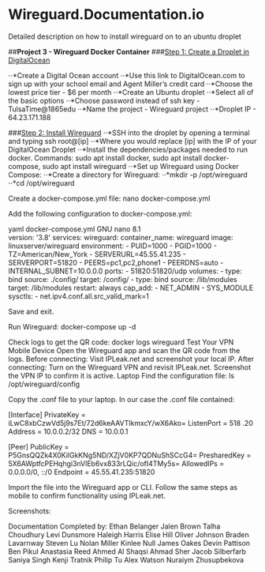 # Wireguard.Documentation.io
Detailed description on how to install wireguard on to an ubuntu droplet 

##**Project 3 - Wireguard Docker Container**
###<ins>Step 1: Create a Droplet in DigitalOcean</ins>

⋅⋅*Create a Digital Ocean account
⋅⋅*Use this link to DigitalOcean.com to sign up with your school email and Agent Miller’s credit card
⋅⋅*Choose the lowest price tier - $6 per month
⋅⋅*Create an Ubuntu droplet
⋅⋅*Select all of the basic options
⋅⋅*Choose password instead of ssh key - TulsaTime@1865edu
⋅⋅*Name the project - Wireguard project
⋅⋅*Droplet IP - 64.23.171.188

###<ins>Step 2: Install Wireguard</ins>
⋅⋅*SSH into the droplet by opening a terminal and typing ssh root@[ip]
⋅⋅*Where you would replace [ip] with the IP of your DigitalOcean Droplet
⋅⋅*Install the dependencies/packages needed to run docker. Commands: sudo apt install docker, sudo apt install docker-compose, sudo apt install wireguard
⋅⋅*Set up Wireguard using Docker Compose: 
⋅⋅*Create a directory for Wireguard: 
⋅⋅*mkdir -p /opt/wireguard
⋅⋅*cd /opt/wireguard
 
Create a docker-compose.yml file: 
nano docker-compose.yml
 
Add the following configuration to docker-compose.yml: 














yaml  docker-compose.yml
  GNU nano 8.1                                                        
version: '3.8'
services:
  wireguard:
    container_name: wireguard
    image: linuxserver/wireguard
    environment:
      - PUID=1000
      - PGID=1000
      - TZ=American/New_York
      - SERVERURL=45.55.41.235
      - SERVERPORT=51820
      - PEERS=pc1,pc2,phone1
      - PEERDNS=auto
      - INTERNAL_SUBNET=10.0.0.0
    ports:
      - 51820:51820/udp
    volumes:
      - type: bind
        source: ./config/
        target: /config/
      - type: bind
        source: /lib/modules
        target: /lib/modules
    restart: always
    cap_add:
      - NET_ADMIN
      - SYS_MODULE
    sysctls:
      - net.ipv4.conf.all.src_valid_mark=1


Save and exit. 

Run Wireguard: 
docker-compose up -d 
 
Check logs to get the QR code: 
docker logs wireguard 
Test Your VPN 
Mobile Device 
Open the Wireguard app and scan the QR code from the logs. 
Before connecting: 
Visit IPLeak.net and screenshot your local IP. 
After connecting: 
Turn on the Wireguard VPN and revisit IPLeak.net. 
Screenshot the VPN IP to confirm it is active. 
Laptop 
Find the configuration file: 
ls /opt/wireguard/config 
 
Copy the .conf file to your laptop. 
In our case the .conf file contained:

[Interface]
PrivateKey = iLwC8xbCzwVd5j9s7Et/72d6keAAVTlkmxcY/wX6Ako=
ListenPort = 518
.20
Address = 10.0.0.2/32
DNS = 10.0.0.1

[Peer]
PublicKey = P5GnsQQZk4X0KilGkKNg5ND/XZjV0KP7QDNuShSCcG4=
PresharedKey = 5X6AWptfcPEHqhgi3nVlEb6vx833rLQic/ofI4TMy5s=
AllowedIPs = 0.0.0.0/0, ::/0
Endpoint = 45.55.41.235:51820


Import the file into the Wireguard app or CLI. 
Follow the same steps as mobile to confirm functionality using IPLeak.net. 
 
 


Screenshots:










Documentation Completed by: 
Ethan Belanger
Jalen Brown
Talha Choudhury
Levi Dunsmore
Haleigh Harris
Elise Hill
Oliver Johnson
Braden Lavarnway
Steven Lu
Nolan Miller
Kinlee Null
James Oakes
Devin Pattison
Ben Pikul
Anastasia Reed
Ahmed Al Shaqsi
Ahmad Sher
Jacob Silberfarb
Saniya Singh
Kenji Tratnik
Philip Tu
Alex Watson
Nuraiym Zhusupbekova
